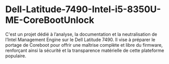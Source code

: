 # Dell-Latitude-7490-Intel-i5-8350U-ME-CoreBootUnlock
C'est un projet dédié à l’analyse, la documentation et la neutralisation de l’Intel Management Engine sur le Dell Latitude 7490. Il vise à préparer le portage de Coreboot pour offrir une maîtrise complète et libre du firmware, renforçant ainsi la sécurité et la transparence matérielle de cette plateforme populaire.
